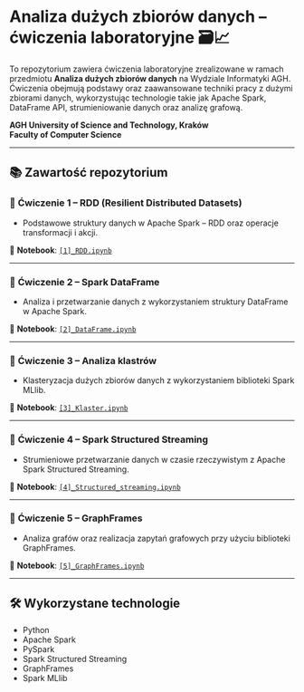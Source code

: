 # Analiza dużych zbiorów danych – ćwiczenia laboratoryjne 🗃️📈
To repozytorium zawiera ćwiczenia laboratoryjne zrealizowane w ramach przedmiotu **Analiza dużych zbiorów danych** na Wydziale Informatyki AGH. Ćwiczenia obejmują podstawy oraz zaawansowane techniki pracy z dużymi zbiorami danych, wykorzystując technologie takie jak Apache Spark, DataFrame API, strumieniowanie danych oraz analizę grafową.

**AGH University of Science and Technology, Kraków**  
**Faculty of Computer Science**

---

## 📚 Zawartość repozytorium

### 📌 **Ćwiczenie 1 – RDD (Resilient Distributed Datasets)**
- Podstawowe struktury danych w Apache Spark – RDD oraz operacje transformacji i akcji.

📓 **Notebook**: [`[1]_RDD.ipynb`](./[1]_RDD.ipynb)

---

### 📌 **Ćwiczenie 2 – Spark DataFrame**
- Analiza i przetwarzanie danych z wykorzystaniem struktury DataFrame w Apache Spark.

📓 **Notebook**: [`[2]_DataFrame.ipynb`](./[2]_DataFrame.ipynb)

---

### 📌 **Ćwiczenie 3 – Analiza klastrów**
- Klasteryzacja dużych zbiorów danych z wykorzystaniem biblioteki Spark MLlib.

📓 **Notebook**: [`[3]_Klaster.ipynb`](./[3]_Klaster.ipynb)

---

### 📌 **Ćwiczenie 4 – Spark Structured Streaming**
- Strumieniowe przetwarzanie danych w czasie rzeczywistym z Apache Spark Structured Streaming.

📓 **Notebook**: [`[4]_Structured_streaming.ipynb`](./[4]_Structured_streaming.ipynb)

---

### 📌 **Ćwiczenie 5 – GraphFrames**
- Analiza grafów oraz realizacja zapytań grafowych przy użyciu biblioteki GraphFrames.

📓 **Notebook**: [`[5]_GraphFrames.ipynb`](./[5]_GraphFrames.ipynb)

---

## 🛠️ Wykorzystane technologie
- Python
- Apache Spark
- PySpark
- Spark Structured Streaming
- GraphFrames
- Spark MLlib
